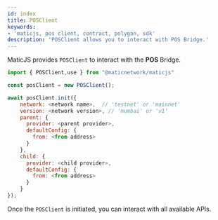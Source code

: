 ```yaml
---
id: index
title: POSClient
keywords: 
- 'maticjs, pos client, contract, polygon, sdk'
description: 'POSClient allows you to interact with POS Bridge.'
---
```


MaticJS provides `POSClient` to interact with the **POS** Bridge.

```js
import { POSClient,use } from "@maticnetwork/maticjs"

const posClient = new POSClient();

await posClient.init({
    network: <network name>,  // 'testnet' or 'mainnet'
    version: <network version>, // 'mumbai' or 'v1'
    parent: {
      provider: <parent provider>,
      defaultConfig: {
        from: <from address>
      }
    },
    child: {
      provider: <child provider>,
      defaultConfig: {
        from: <from address>
      }
    }
});
```

Once the `POSClient` is initiated, you can interact with all available APIs.
